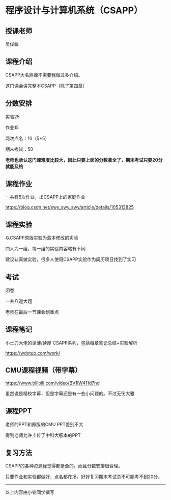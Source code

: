 # 程序设计与计算机系统（CSAPP）

## 授课老师

吴俊敏



## 课程介绍

CSAPP大名鼎鼎不需要我做过多介绍。

这门课会讲完整本CSAPP（除了第四章）



## 分数安排

实验25

作业15

两次点名：10（5+5）

期末考试：50

**老师也承认这门课难度比较大，因此只要上面的分数拿全了，期末考试只要20分就能及格**



## 课程作业

一共有5次作业，出CSAPP上的家庭作业

https://blog.csdn.net/swy_swy_swy/article/details/105313825



## 课程实验

以CSAPP原版实验为蓝本修改的实验

四人为一组，每一组的实验内容略有不同

建议认真做实验，很多人使用CSAPP实验作为简历项目找到了实习



## 考试

闭卷

一共八道大题

老师在最后一节课会划重点



## 课程笔记

小土刀大佬的读薄/读厚 CSAPP系列，包括每章笔记总结+实验解析

https://wdxtub.com/work/



## CMU课程视频（带字幕）

https://www.bilibili.com/video/BV1iW411d7hd

虽然说是精校字幕，但是字幕还是有一些小问题的。不过无伤大雅



## 课程PPT

老师的PPT和原版的CMU PPT差别不大

得到老师允许上传了中科大版本的PPT



## 复习方法

CSAPP的各种资源我觉得都挺全的，而且分数安排很合理。

只要作业和实验都做好，点名都在场，好好复习期末考试总不可能考不到20分。



------

以上内容由小铭同学撰写


